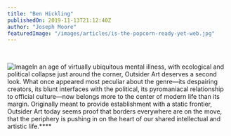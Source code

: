 ```yaml
---
title: "Ben Hickling"
publishedOn: 2019-11-13T21:12:40Z
author: "Joseph Moore"
featuredImage: "/images/articles/is-the-popcorn-ready-yet-web.jpg"
---
```


‍

![Image](/images/articles/is-the-popcorn-ready-yet-web.jpg)In an age of virtually ubiquitous mental illness, with ecological and political collapse just around the corner, Outsider Art deserves a second look. What once appeared most peculiar about the genre—its despairing creators, its blunt interfaces with the political, its pyromaniacal relationship to official culture—now belongs more to the center of modern life than its margin. Originally meant to provide establishment with a static frontier, Outsider Art today seems proof that borders everywhere are on the move, that the periphery is pushing in on the heart of our shared intellectual and artistic life.****
